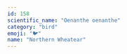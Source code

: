 ```yaml
---
id: 158
scientific_name: "Oenanthe oenanthe"
category: "bird"
emoji: "🐦"
name: "Northern Wheatear"
---
```

